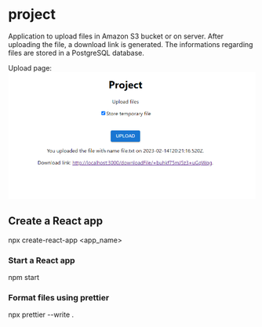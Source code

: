 # project
Application to upload files in Amazon S3 bucket or on server. After uploading the file, a download link is generated. The informations regarding files are stored in a PostgreSQL database.

Upload page:
![image](/images/upload_file.png?raw=true)

## Create a React app
npx create-react-app <app_name>

### Start a React app
npm start

### Format files using prettier
npx prettier --write .
